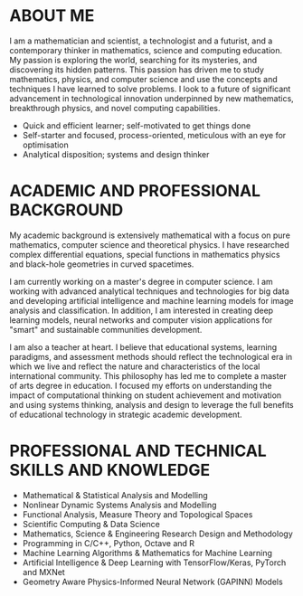 # ABOUT ME

<p>
I am a mathematician and scientist, a technologist and a futurist, and a contemporary thinker in mathematics, science and computing education. My passion is exploring the world, searching for its mysteries, and discovering its hidden patterns. This passion has driven me to study mathematics, physics, and computer science and use the concepts and techniques I have learned to solve problems. I look to a future of significant advancement in technological innovation underpinned by new mathematics, breakthrough physics, and novel computing capabilities.
</p>
<p>
  <ul>
    <li>Quick and efficient learner; self-motivated to get things done</li>
    <li>Self-starter and focused, process-oriented, meticulous with an eye for optimisation</li>
    <li>Analytical disposition; systems and design thinker</li>
  </ul>
</p>

# ACADEMIC AND PROFESSIONAL BACKGROUND

<p>
My academic background is extensively mathematical with a focus on pure mathematics, computer science and theoretical physics. I have researched complex differential equations, special functions in mathematics physics and black-hole geometries in curved spacetimes.
</p>
<p>
I am currently working on a master's degree in computer science. I am working with advanced analytical techniques and technologies for big data and developing artificial intelligence and machine learning models for image analysis and classification. In addition, I am interested in creating deep learning models, neural networks and computer vision applications for "smart" and sustainable communities development.
</p>
<p>
I am also a teacher at heart. I believe that educational systems, learning paradigms, and assessment methods should reflect the technological era in which we live and reflect the nature and characteristics of the local international community. This philosophy has led me to complete a master of arts degree in education. I focused my efforts on understanding the impact of computational thinking on student achievement and motivation and using systems thinking, analysis and design to leverage the full benefits of educational technology in strategic academic development.
</p>

# PROFESSIONAL AND TECHNICAL SKILLS AND KNOWLEDGE

<p>
  <ul>
    <li>Mathematical & Statistical Analysis and Modelling</li>
    <li>Nonlinear Dynamic Systems Analysis and Modelling</li>
    <li>Functional Analysis,  Measure Theory and Topological Spaces</li>
    <li>Scientific Computing & Data Science</li>
    <li>Mathematics, Science & Engineering Research Design and Methodology</li>
    <li>Programming in C/C++, Python, Octave and R</li>
    <li>Machine Learning Algorithms & Mathematics for Machine Learning</li>
    <li>Artificial Intelligence & Deep Learning with TensorFlow/Keras, PyTorch and MXNet</li>
    <li>Geometry Aware Physics-Informed Neural Network (GAPINN) Models</li>
  </ul>
</p>
